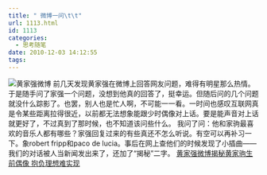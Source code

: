 ```yaml
---
title: " 微博一问\t\t"
url: 1113.html
id: 1113
categories:
  - 思考随笔
date: 2010-12-03 14:12:55
tags:
---
```


![黄家强微博](../../../images/2010/12/1111111.jpg "黄家强微博") 前几天发现黄家强在微博上回答网友问题，难得有明星那么热情。于是随手问了家强一个问题，没想到他真的回答了，挺幸运。但随后问的几个问题就没什么踪影了。也罢，别人也是忙人啊，不可能一一看。一时间也感叹互联网真是令某些距离拉得很近，以前都无法想象能跟少时偶像对上话。要是能声音对上话就更好了，不过真到了那时候，也不知道该问些什么。 我问了问：他和家驹最喜欢的音乐人都有哪些？家强回复过来的有些真还不怎么听说。有空可以再补习一下。象robert fripp和paco de lucia。事后在网上查他们的时候发现了小插曲——我们的对话被人当新闻发出来了，还加了“揭秘”二字。 [黄家强微博揭秘黄家驹生前偶像 抱负理想难实现](http://news.xinmin.cn/rollnews/2010/12/01/8053748.html)
